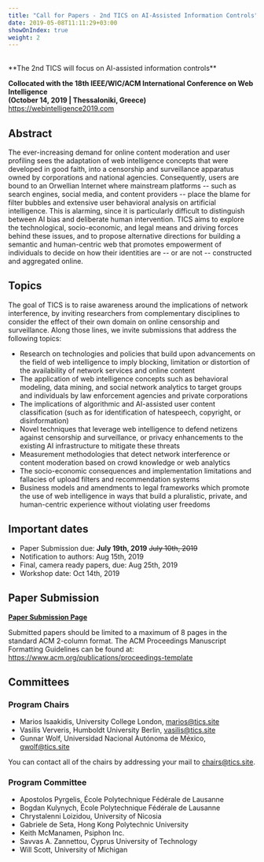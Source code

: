 ```yaml
---
title: "Call for Papers - 2nd TICS on AI-Assisted Information Controls"
date: 2019-05-08T11:11:29+03:00
showOnIndex: true
weight: 2
---
```


<br>
**The 2nd TICS will focus on AI-assisted information controls**

**Collocated with the 18th IEEE/WIC/ACM International Conference on Web Intelligence <br>
(October 14, 2019 | Thessaloniki, Greece) <br>**
https://webintelligence2019.com

## Abstract

The ever-increasing demand for online content moderation and user
profiling sees the adaptation of web intelligence concepts that were developed
in good faith, into a censorship and surveillance apparatus owned by
corporations and national agencies. Consequently, users are bound to an
Orwellian Internet where mainstream platforms -- such as search engines, social
media, and content providers -- place the blame for filter bubbles and extensive
user behavioral analysis on artificial intelligence. This is alarming, since it is particularly
difficult to distinguish between AI bias and deliberate human intervention. TICS
aims to explore the technological, socio-economic, and legal means and driving
forces behind these issues, and to propose alternative directions for building a
semantic and human-centric web that promotes empowerment of individuals to decide
on how their identities are -- or are not -- constructed and aggregated online.

## Topics

The goal of TICS is to raise awareness around the implications of network
interference, by inviting researchers from complementary disciplines to consider
the effect of their own domain on online censorship and surveillance. Along
those lines, we invite submissions that address the following topics:

* Research on technologies and policies that build upon advancements on the
    field of web intelligence to imply blocking, limitation or distortion of the
    availability of network services and online content
* The application of web intelligence concepts such as behavioral modeling,
    data mining, and social network analytics to target groups and individuals
    by law enforcement agencies and private corporations
* The implications of algorithmic and AI-assisted user content classification
    (such as for identification of hatespeech, copyright, or disinformation)
* Novel techniques that leverage web intelligence to defend netizens against
    censorship and surveillance, or privacy enhancements to the existing AI
    infrastructure to mitigate these threats
* Measurement methodologies that detect network interference or content
    moderation based on crowd knowledge or web analytics
* The socio-economic consequences and implementation limitations and fallacies
    of upload filters and recommendation systems
* Business models and amendments to legal frameworks which promote the use of
    web intelligence in ways that build a pluralistic, private, and
    human-centric experience without violating user freedoms

## Important dates

 * Paper Submission due:            **July 19th, 2019** ~~July 10th, 2019~~
 * Notification to authors:         Aug 15th, 2019
 * Final, camera ready papers, due: Aug 25th, 2019
 * Workshop date:                   Oct 14th, 2019

## Paper Submission

**[Paper Submission Page](https://wi-lab.com/cyberchair/2019/wi19/scripts/submit.php?subarea=S04&undisplay_detail=1&wh=/cyberchair/2019/wi19/scripts/ws_submit.php)**
<br>

Submitted papers should be limited to a maximum of 8 pages in the
standard ACM 2-column format. The ACM Proceedings Manuscript Formatting
Guidelines can be found at: https://www.acm.org/publications/proceedings-template


## Committees

### Program Chairs

* Marios Isaakidis, University College London, marios@tics.site
* Vasilis Ververis, Humboldt University Berlin, vasilis@tics.site
* Gunnar Wolf, Universidad Nacional Autónoma de México, gwolf@tics.site

You can contact all of the chairs by addressing your mail to
chairs@tics.site.

### Program Committee

* Apostolos Pyrgelis, École Polytechnique Fédérale de Lausanne
* Bogdan Kulynych, École Polytechnique Fédérale de Lausanne
* Chrystalenni Loizidou, University of Nicosia
* Gabriele de Seta, Hong Kong Polytechnic University
* Keith McManamen, Psiphon Inc.
* Savvas A. Zannettou, Cyprus University of Technology
* Will Scott, University of Michigan
